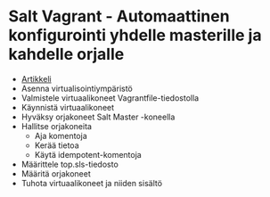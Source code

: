 # Salt Vagrant - Automaattinen konfigurointi yhdelle masterille ja kahdelle orjalle

- [Artikkeli](https://terokarvinen.com/2023/salt-vagrant/)
- Asenna virtualisointiympäristö
- Valmistele virtuaalikoneet Vagrantfile-tiedostolla
- Käynnistä virtuaalikoneet
- Hyväksy orjakoneet Salt Master -koneella
- Hallitse orjakoneita
  - Aja komentoja
  - Kerää tietoa
  - Käytä idempotent-komentoja
- Määrittele top.sls-tiedosto
- Määritä orjakoneet
- Tuhota virtuaalikoneet ja niiden sisältö